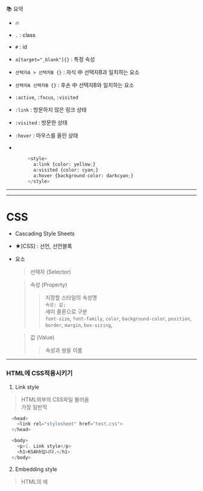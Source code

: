 📚 요약  
- 🔥  
- `.` : class  
- `#` : id  
- `a[target="_blank"]{}` : 특정 속성  
- `선택자A > 선택자B {}` : 자식 中 선택자B과 일치하는 요소  
- `선택자A 선택자B {}` : 후손 中 선택자B와 일치하는 요소

- `:active`, `:focus`, `:visited`  
- `:link` : 방문하지 않은 링크 상태  
- `:visited` : 방문한 상태  
- `:hover` : 마우스를 올린 상태  
- 
```python
        <style>
          a:link {color: yellow;}
          a:visited {color: cyan;}
          a:hover {background-color: darkcyan;}
        </style>
```  

- - -  
- - -  

# CSS  
- Cascading Style Sheets  
- ★[CSS] : 선언, 선언블록  
- 요소  

  > 선택자 (Selector)  

  > 속성 (Property)  
    >> 지정할 스타일의 속성명  
    >> `속성: 값;`  
    >> 세미 콜론으로 구분  
    >> `font-size`, `font-family`, `color`, `background-color`, `position`, `border`, `margin`, `box-sizing`,  

  > 값 (Value)  
    >> 속성과 쌍을 이룸  
    
- - - 

### HTML에 CSS적용시키기  
1. Link style  
  > HTML외부의 CSS파일 불러옴  
  > 가장 일반적  
  ```python
    <head>
      <link rel="stylesheet" href="test.css">
    </head>
  
    <body>
      <p>1. Link style</p>
      <h1>KSAhh입니다.</h1>
    </body>
  ```

2. Embedding style  
  > HTML의 <head>에 <style>를 이용하여 CSS작성  
  ```python
    <head>
        <style>
          h1 {
              color: green;
          }
        </style>
    </head>

    <body>
      <h1>KSAhh입니다.</h1>
    </body>
  ```

3. Inline style  
  > HTML요소에 직접 style 속성(attributes)을 이용하여 CSS 작성  
  ```python
    <body>
      <h1 style="color : red;">Inline style</h1>
    </body>
  ```

- - -  
- - -  

#### 단순 선택자 (selector)  

|Type|Class|Id|Universal|Attribute|
|:----:|:---:|:-:|:-------:|:---------:|
|`tag {}`|`.class{}` |`#id {}`|`*{color:red;}`|`tag[target="_blank"]{}`|


1. 타입 (Type)  
  > 해당 태그의 모든 요소에 적용  
  > `p {color: red;}`  
  > 
  ```python
    <head>
        <style>
          p {color: red;}
          h2 {color: blue;}
    </style>
    </head>
  ```  

2. 클래스 (Class)  
  > 비슷한 특징을 갖는 요소 지정  
  > 여러번 사용 가능  
  > `.contents{font-size: 24px}`  
  > 
  ```python
    <head>
        <style>
            .contents {
            font-size: 24px;
            }
        </style>
    </head>

    <body>
        <p class="contents">첫 번째 단락</p>
        <p class="contents">두 번째 단락</p>
        <p class="contents">세 번째 단락</p>
    </body>
  ```  
  
3. 아이디 (Id)  
  > IDentification  
  > Id당 하나의 style  
  > `#lesson {background-color: yellow:}`  
  > 
  ```python
    <head>
      <style>
        #lesson { background-color: yellow; }
      </style>
    </head>
    
    <body>
      <h2 id="lesson">lesson9</h2>
    </body>
  ```  
  
4. 전체 (Universal)  
  > 모든 요소에 적용  
  > 속도 저하될 수 있음 / 권장하지 않음  
  > `*{color:red;}`  

5. 속성 (Attribute)  
  > 특정 속성 가지는 모든 요소에 적용  
  > `선택자[속성명="속성값"]` / `a[target="_blank"]{color:red;}`  
  > 
  ```python
    <head>
        <style>
            a[target="_blank"] {
            color: burlywood;
            }
        </style>
    </head>

    <body>
        <a href="https://www.google.com/" target="_self">구글 현재창</a><br>
        <a href="https://www.google.com/" target="_blank">구글 새 창</a><br>
        <a href="https://www.google.com/" target="_self">구글 현재창</a><br>
        <a href="https://www.google.com/" target="_self">구글 현재창</a><br>

    </body>
  ```  
  
- - - 
  
#### 복합 선택자  
- section → article → p, div  
  > section의 자식은 article / 후손은 article, p, div  

1. 자식 선택자 (Child Selector)  
  > 선택자A의 모든 자식 中 선택자B과 일치하는 요소  
  > `선택자A > 선택자B {color:red;}`  

2. 후손 선택자 (Descendant Selector)  
  > 선택자A의 모든 후손 中 선택자B와 일치하는 요소  
  > `선택자A 선택자B {color:blue;}`  
  
- - -

#### 가상 클래스 (Pseudo-class) 선택자  
- 요소의 특별한 형태 지정할 때  
- `선택자:pseudo-class {
      속성: 속성 값;
   }`  
- ##### 사용법
  1. 개발자탭(F12)  
  2. a태그 요소 클릭  
  3. Elements → ":hov" 클릭  
  4. 상태가 나옴 / `:active`, `:hover`(마우스를 올린 상태), `:focus`, `:visited`, `:link`(방문하지 않은 링크 상태), `:visited`(방문한 상태)  
- 
```python
  <head>
      <style>
        a:link {color: yellow;}
        a:visited {color: cyan;}
        a:hover {background-color: darkcyan;}
      </style>
  </head>

  <body>
      <a href="https://www.google.com">구글</a>
  </body>
```  
